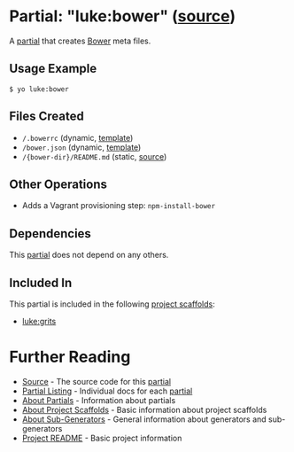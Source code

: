 # Partial: "luke:bower" ([source](../../generators/bower/index.js))

A [partial](../partials.md) that creates [Bower](https://bower.io/) meta files.

## Usage Example

```
$ yo luke:bower
```

## Files Created

* `/.bowerrc` (dynamic, [template](../../templates/core/_bowerrc.json))
* `/bower.json` (dynamic, [template](../../templates/core/_bower.json))
* `/{bower-dir}/README.md` (static, [source](../../templates/core/_bower-readme.md))

## Other Operations

* Adds a Vagrant provisioning step: `npm-install-bower`

## Dependencies

This [partial](../partials.md) does not depend on any others.

## Included In

This partial is included in the following [project scaffolds](../project-scaffolds.md):

* [luke:grits](../project-scaffolds/grits.md)

# Further Reading

* [Source](../../generators/bower/index.js) - The source code for this [partial](../partials.md)
* [Partial Listing](./) - Individual docs for each [partial](../partials.md)
* [About Partials](../partials.md) - Information about partials
* [About Project Scaffolds](../project-scaffolds.md) - Basic information about project scaffolds
* [About Sub-Generators](../generators.md) - General information about generators and sub-generators
* [Project README](../README.md) - Basic project information